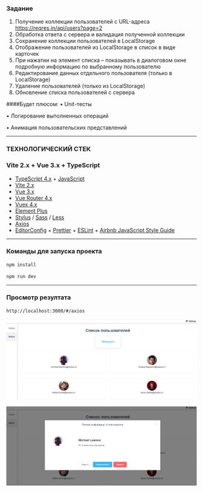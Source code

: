 ### Задание
1. Получение коллекции пользователей с URL-адреса https://reqres.in/api/users?page=2
2. Обработка ответа с сервера и валидация полученной коллекции
3. Сохранение коллекции пользователей в LocalStorage
4. Отображение пользователей из LocalStorage в список в виде карточек
5. При нажатии на элемент списка – показывать в диалоговом окне подробную информацию по выбранному пользователю
6. Редактирование данных отдельного пользователя (только в LocalStorage)
7. Удаление пользователей (только из LocalStorage)
8. Обновление списка пользователей с сервера


####Будет плюсом:
• Unit-тесты

• Логирование выполненных операций

• Анимация пользовательских представлений

---
### ТЕХНОЛОГИЧЕСКИЙ СТЕК
### Vite 2.x + Vue 3.x + TypeScript
- [TypeScript 4.x](https://www.typescriptlang.org/zh/) + [JavaScript](https://www.javascript.com/)
- [Vite 2.x](https://cn.vitejs.dev/)
- [Vue 3.x](https://v3.cn.vuejs.org/)
- [Vue Router 4.x](https://next.router.vuejs.org/zh/index.html)
- [Vuex 4.x](https://next.vuex.vuejs.org/)
- [Element Plus](https://element-plus.org/#/zh-CN)
- [Stylus](https://stylus-lang.com/) / [Sass](https://sass.bootcss.com/documentation) / [Less](http://lesscss.cn/)
- [Axios](https://axios-http.com/)
- [EditorConfig](http://editorconfig.org) + [Prettier](https://prettier.io/) + [ESLint](https://eslint.org/) + [Airbnb JavaScript Style Guide](https://github.com/airbnb/javascript#translation)

---
### Команды для запуска проекта 
```sh
npm install
```

```sh
npm run dev
```

---

### Просмотр резултата
```sh
http://localhost:3000/#/axios
```
![](public/scrin1.png)

![](public/scrin2.png)
